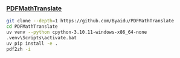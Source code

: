 ### [PDFMathTranslate](https://github.com/Byaidu/PDFMathTranslate)

```sh
git clone --depth=1 https://github.com/Byaidu/PDFMathTranslate
cd PDFMathTranslate
uv venv --python cpython-3.10.11-windows-x86_64-none
.venv\Scripts\activate.bat
uv pip install -e .
pdf2zh -i
```